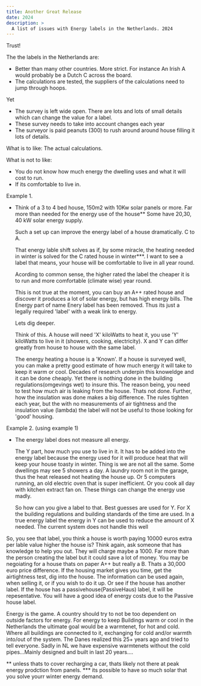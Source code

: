 ```yaml
---
title: Another Great Release
date: 2024
description: >
  A list of issues with Energy labels in the Netherlands. 2024
---
```



Trust! 

The the labels in the Netherlands are:

- Better than many other countries. More strict. For instance An Irish A would probably be a Dutch C across the board.
- The calculations are tested, the suppliers of the calculations need to jump through hoops.

Yet

- The survey is left wide open. There are lots and lots of small details which can change the value for a label. 
- These survey needs to take into account changes each year
- The surveyor is paid peanuts (300) to rush around around house filling it lots of details. 

What is to like:
The actual calculations.

What is not to like:
- You do not know how much energy the dwelling uses and what it will cost to run. 
- If its comfortable to live in. 

Example 1.
 
- Think of a 3 to 4 bed house, 150m2  with 10Kw solar panels or more. Far more than needed for the energy use of the house**
Some have 20,30, 40 kW solar energy supply. 

	<p> Such a set up can improve the energy label of a house dramatically. C to A. </p> 
	<p> That energy lable shift solves as if, by some miracle, the heating needed in winter is solved for the C rated house in winter***. I want to see a label that means, your house will be comfortable to live in all year round. </p> 
	<p> Acording to common sense, the higher rated the label the cheaper it is to run and more comfortable (climate wise) year round.</p> 
	<p> This is not true at the moment, you can buy an A++ rated house and discover it produces a lot of solar energy, but has high energy bills. The Energy part of name Enery label has been removed. Thus its just a legally required 'label' with a weak link to energy.
	</p> 

	<p> Lets dig deeper. </p> 
	<p> Think of this. A house will need 'X' kiloWatts to heat it, you use 'Y' kiloWatts to live in it (showers, cooking, electricity).  X and Y can differ greatly from house to house with the same label. </p> 
	<p> The energy heating a house is a 'Known'. If a house is surveyed well, you can make a pretty good estimate of how much energy it will take to keep it warm or cool. Decades of research underpin this knoweldge and it can be done cheaply. Yet there is nothing done in the building regulations(omgevings wet) to insure this. The reason being, you need to test how much air is leaking from the house. Thats not done. Further, how the insulation was done makes a big difference. The rules tighten each year, but the with no measurements of air tightness and the insulation value (lambda) the label will not be useful to those looking for 'good' housing. </p> 


Example 2.
(using example 1)

- The energy label does not measure all energy. 
	<p> The Y part, how much you use to live in it. It has to be added into the energy label because the energy used for it will produce heat that will keep your house toasty in winter. Thing is we are not all the same. Some dwellings may see 5 showers a day. A laundry room not in the garage, thus the heat released not heating the house up. Or 5 computers running, an old electric oven that is super inefficient. Or you cook all day with kitchen extract fan on. These things can change the energy use madly. </p>
	<p>So how can you give a label to that. Best guesses are used for Y. For X the building regulations and building standards of the time are used. In a true energy label the energy in Y can be used to reduce the amount of X needed. The current system does not handle this well</p>

<p> So, you see that label, you think a house is worth paying 10000 euros extra per lable value higher the house is? Think again, ask someone that has knowledge to help you out. They will charge maybe a 1000. Far more than the person creating the label but it could save a lot of money. You may be negoiating for a house thats on paper A++  but really a B. Thats a 30,000 euro price difference. If the housing market gives you time, get the airtightness test, dig into the house. The information can be used again, when selling it, or if you wish to do it up. Or see if the house has another label. If the house has a passivehouse(PassiveHaus) label, it will be repesentative. You will have a good idea of energy costs due to the Passive house label. </p>

<p>
Energy is the game. A country should try to not be too dependent on outside factors for energy. For energy to keep Buildings warm or cool in the Netherlands the ultimate goal would be a warmtenet, for hot and cold. Where all buildings are connected to it, exchanging for cold and/or warmth into/out of the system. The Danes realized this 25+ years ago and tried to tell everyone. Sadly in NL we have expensive warmtenets without the cold pipes...Mainly designed and built in last 20 years....
</p>



** unless thats to cover recharging a car, thats likely not there at peak energy prodction from panels.
*** its possible to have so much solar that you solve yourr winter energy demand.